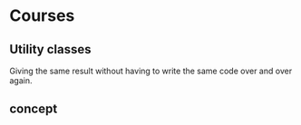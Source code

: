 # Courses 


## Utility classes 

Giving the same result without having to write the same code over and over again.


 ## concept 

 